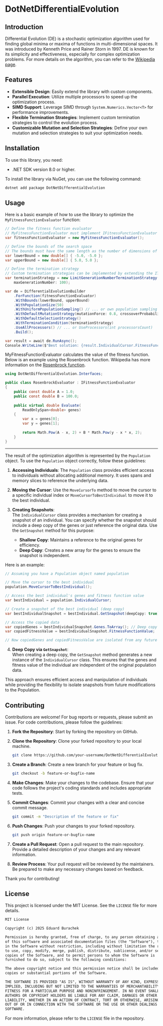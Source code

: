 # DotNetDifferentialEvolution

## Introduction

Differential Evolution (DE) is a stochastic optimization algorithm used for finding global minima or maxima of functions in multi-dimensional spaces.
It was introduced by Kenneth Price and Rainer Storn in 1997.
DE is known for its simplicity and effectiveness, especially for complex optimization problems. For more details on the algorithm, you can refer to the [Wikipedia page](https://en.wikipedia.org/wiki/Differential_evolution).

## Features

- **Extensible Design**: Easily extend the library with custom components.
- **Parallel Execution**: Utilize multiple processors to speed up the optimization process.
- **SIMD Support**: Leverage SIMD through `System.Numerics.Vector<T>` for performance improvements.
- **Flexible Termination Strategies**: Implement custom termination strategies to control the evolution process.
- **Customizable Mutation and Selection Strategies**: Define your own mutation and selection strategies to suit your optimization needs.

## Installation

To use this library, you need:
- .NET SDK version 8.0 or higher.

To install the library via NuGet, you can use the following command:

```sh
dotnet add package DotNetDifferentialEvolution
```

## Usage

Here is a basic example of how to use the library to optimize the `MyFitnessFunctionEvaluator` function:

```csharp
// Define the fitness function evaluator
// MyFitnessFunctionEvaluator must implement IFitnessFunctionEvaluator
var fitnessFunctionEvaluator = new MyFitnessFunctionEvaluator();

// Define the bounds of the search space
// The bounds must have the same length as the number of dimensions of the fitness function
var lowerBound = new double[] { -5.0, -5.0 };
var upperBound = new double[] { 5.0, 5.0 };

// Define the termination strategy
// Custom termination strategies can be implemented by extending the ITerminationStrategy interface
var terminationStrategy = new LimitGenerationNumberTerminationStrategy(
    maxGenerationNumber: 100);

var de = DifferentialEvolutionBuilder
    .ForFunction(fitnessFunctionEvaluator)
    .WithBounds(lowerBound, upperBound)
    .WithPopulationSize(50)
    .WithUniformPopulationSampling() // ... or own population sampling strategy implementing IPopulationSamplingMaker
    .WithDefaultMutationStrategy(mutationForce: 0.8, crossoverProbability: 0.9)
    .WithDefaultSelectionStrategy()
    .WithTerminationCondition(terminationStrategy)
    .UseAllProcessors() // ... or UseProcessors(int processorsCount)
    .Build();

var result = await de.RunAsync();
Console.WriteLine($"Best solution: {result.IndividualCursor.FitnessFunctionValue}");
```

MyFitnessFunctionEvaluator calculates the value of the fitness function. Below is an example using the Rosenbrock function.
Wikipedia has more information on the [Rosenbrock function](https://en.wikipedia.org/wiki/Rosenbrock_function).

```csharp
using DotNetDifferentialEvolution.Interfaces;

public class RosenbrockEvaluator : IFitnessFunctionEvaluator
{
    public const double A = 1.0;
    public const double B = 100.0;
    
    public virtual double Evaluate(
        ReadOnlySpan<double> genes)
    {
        var x = genes[0];
        var y = genes[1];
        
        return Math.Pow(A - x, 2) + B * Math.Pow(y - x * x, 2);
    }
}
```

---

The result of the optimization algorithm is represented by the `Population` object.
To use the `Population` object correctly, follow these guidelines:

1. **Accessing Individuals**: The `Population` class provides efficient access to individuals without allocating additional memory. It uses spans and memory slices to reference the underlying data.

2. **Moving the Cursor**: Use the `MoveCursorTo` method to move the cursor to a specific individual index or `MoveCursorToBestIndividual` to move it to the best individual.

3. **Creating Snapshots**:  
   The `IndividualCursor` class provides a mechanism for creating a snapshot of an individual. You can specify whether the snapshot should include a deep copy of the genes or just reference the original data. Use the `GetSnapshot` method for this purpose:
    - **Shallow Copy**: Maintains a reference to the original genes for efficiency.
    - **Deep Copy**: Creates a new array for the genes to ensure the snapshot is independent.

Here is an example:

```csharp
// Assuming you have a Population object named population

// Move the cursor to the best individual
population.MoveCursorToBestIndividual();

// Access the best individual's genes and fitness function value
var bestIndividual = population.IndividualCursor;

// Create a snapshot of the best individual (deep copy)
var bestIndividualSnapshot = bestIndividual.GetSnapshot(deepCopy: true);

// Access the copied data
var copiedGenes = bestIndividualSnapshot.Genes.ToArray(); // Deep copy of genes
var copiedFitnessValue = bestIndividualSnapshot.FitnessFunctionValue;

// Now copiedGenes and copiedFitnessValue are isolated from any future changes to the Population
```

4. **Deep Copy via `GetSnapshot`**:  
   When creating a deep copy, the `GetSnapshot` method generates a new instance of the `IndividualCursor` class. This ensures that the genes and fitness value of the individual are independent of the original population data.

This approach ensures efficient access and manipulation of individuals while providing the flexibility to isolate snapshots from future modifications to the Population.

## Contributing

Contributions are welcome! For bug reports or requests, please submit an issue.
For code contributions, please follow the guidelines:

1. **Fork the Repository**: Start by forking the repository on GitHub.

2. **Clone the Repository**: Clone your forked repository to your local machine.
    ```sh
    git clone https://github.com/your-username/DotNetDifferentialEvolution.git
    ```

3. **Create a Branch**: Create a new branch for your feature or bug fix.
    ```sh
    git checkout -b feature-or-bugfix-name
    ```

4. **Make Changes**: Make your changes to the codebase. Ensure that your code follows the project's coding standards and includes appropriate tests.

5. **Commit Changes**: Commit your changes with a clear and concise commit message.
    ```sh
    git commit -m "Description of the feature or fix"
    ```

6. **Push Changes**: Push your changes to your forked repository.
    ```sh
    git push origin feature-or-bugfix-name
    ```

7. **Create a Pull Request**: Open a pull request to the main repository. Provide a detailed description of your changes and any relevant information.

8. **Review Process**: Your pull request will be reviewed by the maintainers. Be prepared to make any necessary changes based on feedback.

Thank you for contributing!

## License

This project is licensed under the MIT License. See the `LICENSE` file for more details.

```markdown
MIT License

Copyright (c) 2025 Eduard Burachek

Permission is hereby granted, free of charge, to any person obtaining a copy
of this software and associated documentation files (the "Software"), to deal
in the Software without restriction, including without limitation the rights
to use, copy, modify, merge, publish, distribute, sublicense, and/or sell
copies of the Software, and to permit persons to whom the Software is
furnished to do so, subject to the following conditions:

The above copyright notice and this permission notice shall be included in all
copies or substantial portions of the Software.

THE SOFTWARE IS PROVIDED "AS IS", WITHOUT WARRANTY OF ANY KIND, EXPRESS OR
IMPLIED, INCLUDING BUT NOT LIMITED TO THE WARRANTIES OF MERCHANTABILITY,
FITNESS FOR A PARTICULAR PURPOSE AND NONINFRINGEMENT. IN NO EVENT SHALL THE
AUTHORS OR COPYRIGHT HOLDERS BE LIABLE FOR ANY CLAIM, DAMAGES OR OTHER
LIABILITY, WHETHER IN AN ACTION OF CONTRACT, TORT OR OTHERWISE, ARISING FROM,
OUT OF OR IN CONNECTION WITH THE SOFTWARE OR THE USE OR OTHER DEALINGS IN THE
SOFTWARE.
```

For more information, please refer to the `LICENSE` file in the repository.